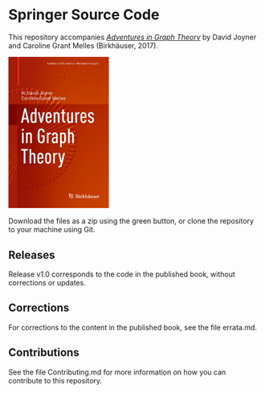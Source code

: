 # Springer Source Code

This repository accompanies [*Adventures in Graph Theory*](https://www.springer.com/book/9783319683812) by David Joyner and Caroline Grant Melles (Birkhäuser, 2017).

<img src="cover.jpg" width="200">

Download the files as a zip using the green button, or clone the repository to your machine using Git.

## Releases

Release v1.0 corresponds to the code in the published book, without corrections or updates.

## Corrections

For corrections to the content in the published book, see the file errata.md.

## Contributions

See the file Contributing.md for more information on how you can contribute to this repository.
